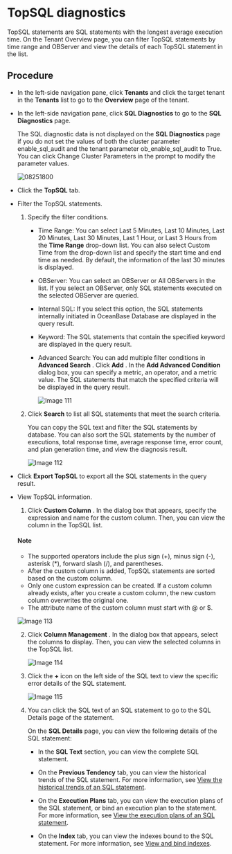 # TopSQL diagnostics

TopSQL statements are SQL statements with the longest average execution time. On the Tenant Overview page, you can filter TopSQL statements by time range and OBServer and view the details of each TopSQL statement in the list.

## Procedure

* In the left-side navigation pane, click **Tenants** and click the target tenant in the **Tenants** list to go to the **Overview** page of the tenant.

* In the left-side navigation pane, click **SQL Diagnostics** to go to the **SQL Diagnostics** page.

  The SQL diagnostic data is not displayed on the **SQL Diagnostics** page if you do not set the values of both the cluster parameter enable_sql_audit and the tenant parameter ob_enable_sql_audit to True. You can click Change Cluster Parameters in the prompt to modify the parameter values.

  ![08251800](https://help-static-aliyun-doc.aliyuncs.com/assets/img/en-US/8031748461/p312497.png)
  
* Click the **TopSQL** tab.

* Filter the TopSQL statements.

  1. Specify the filter conditions.

     * Time Range: You can select Last 5 Minutes, Last 10 Minutes, Last 20 Minutes, Last 30 Minutes, Last 1 Hour, or Last 3 Hours from the **Time Range** drop-down list. You can also select Custom Time from the drop-down list and specify the start time and end time as needed. By default, the information of the last 30 minutes is displayed.

     * OBServer: You can select an OBServer or All OBServers in the list. If you select an OBServer, only SQL statements executed on the selected OBServer are queried.

     * Internal SQL: If you select this option, the SQL statements internally initiated in OceanBase Database are displayed in the query result.

     * Keyword: The SQL statements that contain the specified keyword are displayed in the query result.

     * Advanced Search: You can add multiple filter conditions in **Advanced Search** . Click **Add** . In the **Add Advanced Condition** dialog box, you can specify a metric, an operator, and a metric value. The SQL statements that match the specified criteria will be displayed in the query result.

       ![Image 111](https://help-static-aliyun-doc.aliyuncs.com/assets/img/en-US/6724633561/p440505.png)

  2. Click **Search** to list all SQL statements that meet the search criteria.

     You can copy the SQL text and filter the SQL statements by database. You can also sort the SQL statements by the number of executions, total response time, average response time, error count, and plan generation time, and view the diagnosis result.

      ![Image 112](https://obbusiness-private.oss-cn-shanghai.aliyuncs.com/doc/img/ocp/topsql2.png)
  
* Click **Export TopSQL** to export all the SQL statements in the query result.

* View TopSQL information.

  1. Click **Custom Column** . In the dialog box that appears, specify the expression and name for the custom column. Then, you can view the column in the TopSQL list.

  <main id="notice" type='explain'>
    <h4>Note</h4>
    <ul>
    <li>The supported operators include the plus sign (+), minus sign (-), asterisk (*), forward slash (/), and parentheses.</li>
    <li>After the custom column is added, TopSQL statements are sorted based on the custom column.</li>
    <li>Only one custom expression can be created. If a custom column already exists, after you create a custom column, the new custom column overwrites the original one.</li>
    <li>The attribute name of the custom column must start with @ or $.</li>
    </ul>
  </main>

     ![Image 113](https://help-static-aliyun-doc.aliyuncs.com/assets/img/en-US/6724633561/p440509.png)

  2. Click **Column Management** . In the dialog box that appears, select the columns to display. Then, you can view the selected columns in the TopSQL list.

     ![Image 114](https://help-static-aliyun-doc.aliyuncs.com/assets/img/en-US/5724633561/p440510.png)

  3. Click the **+** icon on the left side of the SQL text to view the specific error details of the SQL statement.

     ![Image 115](https://obbusiness-private.oss-cn-shanghai.aliyuncs.com/doc/img/ocp/topsql%E8%AF%A6%E6%83%852.png)

  4. You can click the SQL text of an SQL statement to go to the SQL Details page of the statement.

     On the **SQL Details** page, you can view the following details of the SQL statement:

     * In the **SQL Text** section, you can view the complete SQL statement.

     * On the **Previous Tendency** tab, you can view the historical trends of the SQL statement. For more information, see [View the historical trends of an SQL statement](../900.sql-diagnostics/300.view-sql-details.md).

     * On the **Execution Plans** tab, you can view the execution plans of the SQL statement, or bind an execution plan to the statement. For more information, see [View the execution plans of an SQL statement](../900.sql-diagnostics/300.view-sql-details.md).

     * On the **Index** tab, you can view the indexes bound to the SQL statement. For more information, see [View and bind indexes](../900.sql-diagnostics/300.view-sql-details.md).
